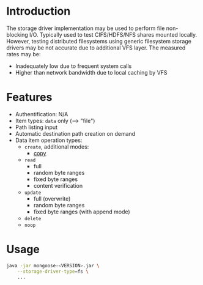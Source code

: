 # Introduction

The storage driver implementation may be used to perform file non-blocking I/O. Typically used to
test CIFS/HDFS/NFS shares mounted locally. However, testing distributed filesystems using generic
filesystem storage drivers may be not accurate due to additional VFS layer. The measured rates may
be:
* Inadequately low due to frequent system calls
* Higher than network bandwidth due to local caching by VFS

# Features

* Authentification: N/A
* Item types: `data` only (--> "file")
* Path listing input
* Automatic destination path creation on demand
* Data item operation types:
    * `create`, additional modes:
        * [copy](../../../../../doc/design/copy_mode/README.md)
    * `read`
        * full
        * random byte ranges
        * fixed byte ranges
        * content verification
    * `update`
        * full (overwrite)
        * random byte ranges
        * fixed byte ranges (with append mode)
    * `delete`
    * `noop`

# Usage

```bash
java -jar mongoose-<VERSION>.jar \
    --storage-driver-type=fs \
    ...
```
